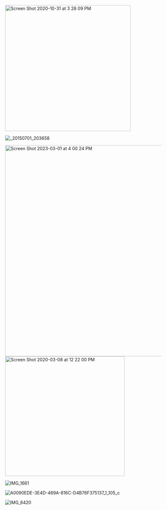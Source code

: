 <img width="404" alt="Screen Shot 2020-10-31 at 3 28 09 PM" src="https://user-images.githubusercontent.com/19508013/222293698-9789846e-5317-4625-99d0-098847e82890.png">

![_20150701_203658](https://github.com/shawna-tuli-silicon-valley/silicon-valley-and-orange-county-dance/assets/19508013/bf2f7238-6337-412a-8ebf-fdf27abaaff6)

<img width="677" alt="Screen Shot 2023-03-01 at 4 00 24 PM" src="https://user-images.githubusercontent.com/19508013/222294744-e9a3d809-8b0f-4dfc-b005-872ee6e72a7d.png">

<img width="384" alt="Screen Shot 2020-03-08 at 12 22 00 PM" src="https://github.com/shawna-tuli-silicon-valley/silicon-valley-and-orange-county-dance/assets/19508013/2ce751a7-0695-4350-b152-2e64bf4f060d">

![IMG_1661](https://github.com/shawna-tuli-silicon-valley/dance/assets/19508013/7f392b51-332d-42db-ae1c-094b625525f4)

![A0090EDE-3E4D-469A-816C-D4B76F375137_1_105_c](https://github.com/shawna-tuli-silicon-valley/dance/assets/19508013/cf3fdc9d-2f5e-46a3-8f93-e7b38a7e8fed)

![IMG_6420](https://github.com/shawna-tuli-silicon-valley/dance/assets/19508013/bab6bfe7-b90d-4138-9f10-f8be51f4d943)

